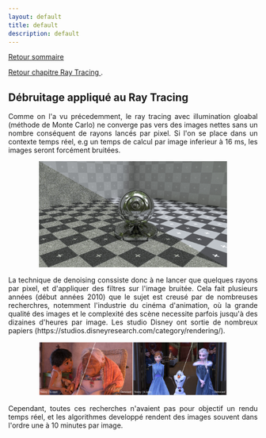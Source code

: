 ```yaml
---
layout: default
title: default
description: default
---
```


[Retour sommaire](./) 
<p>
<a href="./raytracing.html"> Retour chapitre Ray Tracing </a>. 
</p>

## Débruitage appliqué au Ray Tracing

<p style='text-align: justify;'> 
Comme on l'a vu précedemment, le ray tracing avec illumination gloabal (méthode de Monte Carlo) ne converge pas vers des images nettes sans un nombre conséquent de rayons lancés par pixel. Si l'on se place dans un contexte temps réel, e.g un temps de calcul par image inferieur à 16 ms, les images seront forcément bruitées. 
</p>

<p align="center"><img src="img_noise.png" alt="noisy image" width="380"></p>

<p style='text-align: justify;'> 
La technique de denoising conssiste donc à ne lancer que quelques rayons par pixel, et d'appliquer des filtres sur l'image bruitée. Cela fait plusieurs années (début années 2010) que le sujet est creusé par de nombreuses recherchres, notemment l'industrie du cinéma d'animation, où la grande qualité des images et le complexité des scène necessite parfois jusqu'à des dizaines d'heures par image. Les studio Disney ont sortie de nombreux papiers (https://studios.disneyresearch.com/category/rendering/).
</p>

<p align="center"><img src="img_disney.png" alt="noisy image" width="380"></p>

<p style='text-align: justify;'> 
Cependant, toutes ces recherches n'avaient pas pour objectif un rendu temps réel, et les algorithmes developpé rendent des images souvent dans l'ordre une à 10 minutes par image.
</p>


